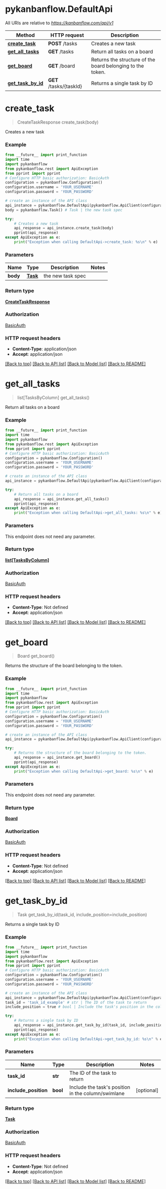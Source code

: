 # pykanbanflow.DefaultApi

All URIs are relative to *https://kanbanflow.com/api/v1*

Method | HTTP request | Description
------------- | ------------- | -------------
[**create_task**](DefaultApi.md#create_task) | **POST** /tasks | Creates a new task
[**get_all_tasks**](DefaultApi.md#get_all_tasks) | **GET** /tasks | Return all tasks on a board
[**get_board**](DefaultApi.md#get_board) | **GET** /board | Returns the structure of the board belonging to the token.
[**get_task_by_id**](DefaultApi.md#get_task_by_id) | **GET** /tasks/{taskId} | Returns a single task by ID

# **create_task**
> CreateTaskResponse create_task(body)

Creates a new task

### Example
```python
from __future__ import print_function
import time
import pykanbanflow
from pykanbanflow.rest import ApiException
from pprint import pprint
# Configure HTTP basic authorization: BasicAuth
configuration = pykanbanflow.Configuration()
configuration.username = 'YOUR_USERNAME'
configuration.password = 'YOUR_PASSWORD'

# create an instance of the API class
api_instance = pykanbanflow.DefaultApi(pykanbanflow.ApiClient(configuration))
body = pykanbanflow.Task() # Task | the new task spec

try:
    # Creates a new task
    api_response = api_instance.create_task(body)
    pprint(api_response)
except ApiException as e:
    print("Exception when calling DefaultApi->create_task: %s\n" % e)
```

### Parameters

Name | Type | Description  | Notes
------------- | ------------- | ------------- | -------------
 **body** | [**Task**](Task.md)| the new task spec | 

### Return type

[**CreateTaskResponse**](CreateTaskResponse.md)

### Authorization

[BasicAuth](../README.md#BasicAuth)

### HTTP request headers

 - **Content-Type**: application/json
 - **Accept**: application/json

[[Back to top]](#) [[Back to API list]](../README.md#documentation-for-api-endpoints) [[Back to Model list]](../README.md#documentation-for-models) [[Back to README]](../README.md)

# **get_all_tasks**
> list[TasksByColumn] get_all_tasks()

Return all tasks on a board

### Example
```python
from __future__ import print_function
import time
import pykanbanflow
from pykanbanflow.rest import ApiException
from pprint import pprint
# Configure HTTP basic authorization: BasicAuth
configuration = pykanbanflow.Configuration()
configuration.username = 'YOUR_USERNAME'
configuration.password = 'YOUR_PASSWORD'

# create an instance of the API class
api_instance = pykanbanflow.DefaultApi(pykanbanflow.ApiClient(configuration))

try:
    # Return all tasks on a board
    api_response = api_instance.get_all_tasks()
    pprint(api_response)
except ApiException as e:
    print("Exception when calling DefaultApi->get_all_tasks: %s\n" % e)
```

### Parameters
This endpoint does not need any parameter.

### Return type

[**list[TasksByColumn]**](TasksByColumn.md)

### Authorization

[BasicAuth](../README.md#BasicAuth)

### HTTP request headers

 - **Content-Type**: Not defined
 - **Accept**: application/json

[[Back to top]](#) [[Back to API list]](../README.md#documentation-for-api-endpoints) [[Back to Model list]](../README.md#documentation-for-models) [[Back to README]](../README.md)

# **get_board**
> Board get_board()

Returns the structure of the board belonging to the token.

### Example
```python
from __future__ import print_function
import time
import pykanbanflow
from pykanbanflow.rest import ApiException
from pprint import pprint
# Configure HTTP basic authorization: BasicAuth
configuration = pykanbanflow.Configuration()
configuration.username = 'YOUR_USERNAME'
configuration.password = 'YOUR_PASSWORD'

# create an instance of the API class
api_instance = pykanbanflow.DefaultApi(pykanbanflow.ApiClient(configuration))

try:
    # Returns the structure of the board belonging to the token.
    api_response = api_instance.get_board()
    pprint(api_response)
except ApiException as e:
    print("Exception when calling DefaultApi->get_board: %s\n" % e)
```

### Parameters
This endpoint does not need any parameter.

### Return type

[**Board**](Board.md)

### Authorization

[BasicAuth](../README.md#BasicAuth)

### HTTP request headers

 - **Content-Type**: Not defined
 - **Accept**: application/json

[[Back to top]](#) [[Back to API list]](../README.md#documentation-for-api-endpoints) [[Back to Model list]](../README.md#documentation-for-models) [[Back to README]](../README.md)

# **get_task_by_id**
> Task get_task_by_id(task_id, include_position=include_position)

Returns a single task by ID

### Example
```python
from __future__ import print_function
import time
import pykanbanflow
from pykanbanflow.rest import ApiException
from pprint import pprint
# Configure HTTP basic authorization: BasicAuth
configuration = pykanbanflow.Configuration()
configuration.username = 'YOUR_USERNAME'
configuration.password = 'YOUR_PASSWORD'

# create an instance of the API class
api_instance = pykanbanflow.DefaultApi(pykanbanflow.ApiClient(configuration))
task_id = 'task_id_example' # str | The ID of the task to return
include_position = true # bool | Include the task's position in the column/swimlane (optional)

try:
    # Returns a single task by ID
    api_response = api_instance.get_task_by_id(task_id, include_position=include_position)
    pprint(api_response)
except ApiException as e:
    print("Exception when calling DefaultApi->get_task_by_id: %s\n" % e)
```

### Parameters

Name | Type | Description  | Notes
------------- | ------------- | ------------- | -------------
 **task_id** | **str**| The ID of the task to return | 
 **include_position** | **bool**| Include the task&#x27;s position in the column/swimlane | [optional] 

### Return type

[**Task**](Task.md)

### Authorization

[BasicAuth](../README.md#BasicAuth)

### HTTP request headers

 - **Content-Type**: Not defined
 - **Accept**: application/json

[[Back to top]](#) [[Back to API list]](../README.md#documentation-for-api-endpoints) [[Back to Model list]](../README.md#documentation-for-models) [[Back to README]](../README.md)

